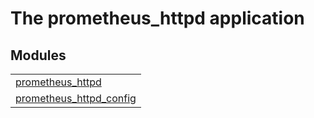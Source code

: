 

# The prometheus_httpd application #


## Modules ##


<table width="100%" border="0" summary="list of modules">
<tr><td><a href="https://github.com/deadtrickster/prometheus_httpd/blob/master/doc/prometheus_httpd.md" class="module">prometheus_httpd</a></td></tr>
<tr><td><a href="https://github.com/deadtrickster/prometheus_httpd/blob/master/doc/prometheus_httpd_config.md" class="module">prometheus_httpd_config</a></td></tr></table>

